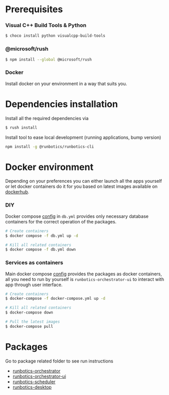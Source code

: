# Prerequisites

### Visual C++ Build Tools & Python

```bash
$ choco install python visualcpp-build-tools
```

### @microsoft/rush

```bash
$ npm install --global @microsoft/rush
```

### Docker

Install docker on your environment in a way that suits you.

# Dependencies installation
Install all the required dependencies via

```bash
$ rush install
```

Install tool to ease local development (running applications, bump version)

```bash
npm install -g @runbotics/runbotics-cli
```

# Docker environment

Depending on your preferences you can either launch all the apps yourself or let docker containers do it for you based on latest images available on [dockerhub](https://hub.docker.com/u/runbotics).

### DIY
Docker compose [config](https://github.com/runbotics/runbotics/blob/master/runbotics/db.yml) in `db.yml` provides only necessary database containers for the correct operation of the packages.

```bash
# Create containers
$ docker compose -f db.yml up -d

# Kill all related containers
$ docker compose -f db.yml down
```

### Services as containers
Main docker compose [config](https://github.com/runbotics/runbotics/blob/master/runbotics/docker-compose.yml) provides the packages as docker containers, all you need to run by yourself is `runbotics-orchestrator-ui` to interact with app through user interface.

```bash
# Create containers
$ docker-compose -f docker-compose.yml up -d

# Kill all related containers
$ docker-compose down

# Pull the latest images
$ docker-compose pull
```

# Packages

Go to package related folder to see run instructions

 - [runbotics-orchestrator](https://github.com/runbotics/runbotics/blob/master/runbotics-orchestrator)
 - [runbotics-orchestrator-ui](https://github.com/runbotics/runbotics/blob/master/runbotics/runbotics-orchestrator-ui)
 - [runbotics-scheduler](https://github.com/runbotics/runbotics/blob/master/runbotics/runbotics-scheduler)
 - [runbotics-desktop](https://github.com/runbotics/runbotics/blob/master/runbotics/runbotics-desktop)
